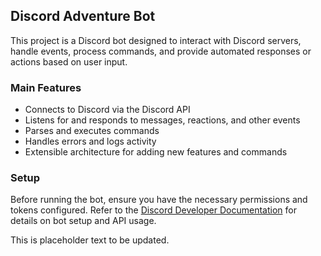 ## Discord Adventure Bot

This project is a Discord bot designed to interact with Discord servers, handle events, process commands, and provide automated responses or actions based on user input.

### Main Features

- Connects to Discord via the Discord API
- Listens for and responds to messages, reactions, and other events
- Parses and executes commands
- Handles errors and logs activity
- Extensible architecture for adding new features and commands

### Setup

Before running the bot, ensure you have the necessary permissions and tokens configured. Refer to the [Discord Developer Documentation](https://discord.com/developers/docs/intro) for details on bot setup and API usage.

This is placeholder text to be updated.
